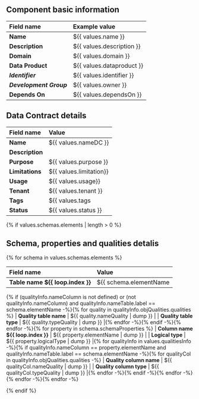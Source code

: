 ## Component basic information

| Field name              | Example value                                      |
|:------------------------|:---------------------------------------------------|
| **Name**                | ${{ values.name }}                                |
| **Description**         | ${{ values.description }}                         |
| **Domain**              | ${{ values.domain }}                              |
| **Data Product**        | ${{ values.dataproduct }}                         |
| **_Identifier_**        | ${{ values.identifier }}                          |
| **_Development Group_** | ${{ values.owner }}                    |
| **Depends On**          | ${{ values.dependsOn }}                           |


## Data Contract details

| Field name                    | Value                                      |
|:------------------------------|:---------------------------------------------------|
| **Name**                      | ${{ values.nameDC }}                                |
| **Description**               |                                                     |
| **Purpose**                   | ${{ values.purpose }}                         |
| **Limitations**               | ${{ values.limitation}}                                  |
| **Usage**                     | ${{ values.usage}}                                  |
| **Tenant**                    | ${{ values.tenant }}       |
| **Tags**                      | ${{ values.tags | dump }} |
| **Status**                    | ${{ values.status }}       |

{% if values.schemas.elements | length > 0 %}
## Schema, properties and qualities detalis
{% for schema in values.schemas.elements %}

| Field name                             | Value                       |
|:---------------------------------------|:------------------------------------|
| **Table name ${{ loop.index }}**                       | ${{ schema.elementName | dump }}                    |{% for qualityInfo in values.qualitiesInfo -%}
{% if (qualityInfo.nameColumn is not defined) or (not qualityInfo.nameColumn) and qualityInfo.nameTable.label == schema.elementName -%}{% for quality in qualityInfo.objQualities.qualities %}
| **Quality table name**                 | ${{ quality.nameQuality | dump }}                      |
| **Quality table type**                 | ${{ quality.typeQuality | dump }}   |{% endfor -%}{% endif -%}{% endfor -%}{% for property in schema.schemaProperties %}
| **Column name ${{ loop.index }}**                      | ${{ property.elementName | dump }}                  |
| **Logical type**                       | ${{ property.logicalType | dump }}                      |{% for qualityInfo in values.qualitiesInfo -%}{% if qualityInfo.nameColumn == property.elementName and qualityInfo.nameTable.label == schema.elementName -%}{% for qualityCol in qualityInfo.objQualities.qualities -%}
| **Quality column name**                | ${{ qualityCol.nameQuality | dump }}                |
| **Quality column type**                | ${{ qualityCol.typeQuality | dump }}                |{% endfor -%}{% endif -%}{% endfor -%}
{% endfor -%}{% endfor -%}

{% endif %}
